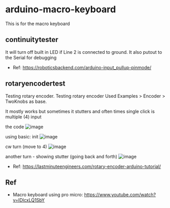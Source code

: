# arduino-macro-keyboard

This is for the macro keyboard

## continuitytester
It will turn off built in LED if Line 2 is connected to ground.
It also putout to the Serial for debugging

* Ref: https://roboticsbackend.com/arduino-input_pullup-pinmode/

## rotaryencodertest
Testing rotary encoder. Testing rotary encoder
Used Examples > Encoder > TwoKnobs as base.

It mostly works but sometimes it stutters and often times single click is multiple (4) input

the code
![image](https://user-images.githubusercontent.com/30095306/158216055-3c5f0004-0edb-4ba4-ad64-206b1eacb1a7.png)



using basic:
init
![image](https://user-images.githubusercontent.com/30095306/158216400-b5b39f25-59cf-438b-a1dd-695fad90fbc6.png)

cw turn (move to 4)
![image](https://user-images.githubusercontent.com/30095306/158216559-a31c6054-f692-4b58-b6cb-2d35b9faf554.png)

another turn - showing stutter (going back and forth)
![image](https://user-images.githubusercontent.com/30095306/158216693-44e6e918-d1f1-4547-a303-3420cad0515e.png)


* Ref: https://lastminuteengineers.com/rotary-encoder-arduino-tutorial/

## Ref
* Macro keyboard using pro micro: https://www.youtube.com/watch?v=IDlcxLQ1SbY

